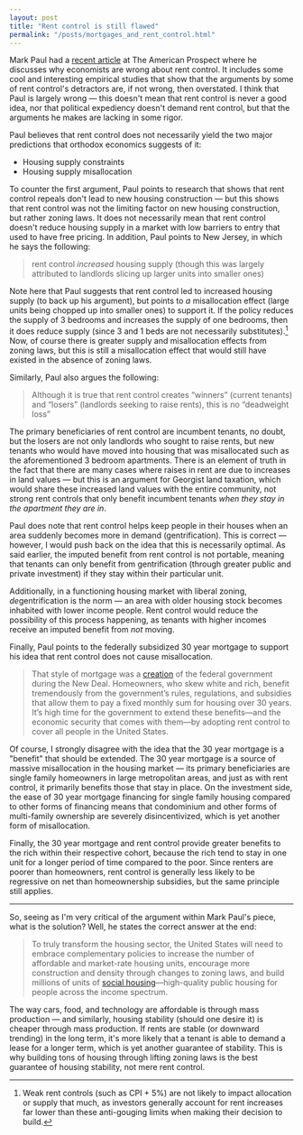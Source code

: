 ```yaml
---
layout: post
title: "Rent control is still flawed"
permalink: "/posts/mortgages_and_rent_control.html"
---
```

Mark Paul had a [recent article](https://prospect.org/infrastructure/housing/2023-05-16-economists-hate-rent-control/) at The American Prospect where he discusses why economists are wrong about rent control. It includes some cool and interesting empirical studies that show that the arguments by some of rent control's detractors are, if not wrong, then overstated. I think that Paul is largely wrong — this doesn't mean that rent control is never a good idea, nor that political expediency doesn't demand rent control, but that the arguments he makes are lacking in some rigor. 

Paul believes that rent control does not necessarily yield the two major predictions that orthodox economics suggests of it:
- Housing supply constraints
- Housing supply misallocation

To counter the first argument, Paul points to research that shows that rent control repeals don't lead to new housing construction — but this shows that rent control was not the limiting factor on new housing construction, but rather zoning laws. It does not necessarily mean that rent control doesn't reduce housing supply in a market with low barriers to entry that used to have free pricing. In addition, Paul points to New Jersey, in which he says the following:
> rent control *increased* housing supply (though this was largely attributed to landlords slicing up larger units into smaller ones)

Note here that Paul suggests that rent control led to increased housing supply (to back up his argument), but points to *a* misallocation effect (large units being chopped up into smaller ones) to support it. If the policy reduces the supply of 3 bedrooms and increases the supply of one bedrooms, then it does reduce supply (since 3 and 1 beds are not necessarily substitutes).[^1] Now, of course there is greater supply and misallocation effects from zoning laws, but this is still a misallocation effect that would still have existed in the absence of zoning laws.

Similarly, Paul also argues the following:
> Although it is true that rent control creates “winners” (current tenants) and “losers” (landlords seeking to raise rents), this is no “deadweight loss”

The primary beneficiaries of rent control are incumbent tenants, no doubt, but the losers are not only landlords who sought to raise rents, but new tenants who would have moved into housing that was misallocated such as the aforementioned 3 bedroom apartments. There is an element of truth in the fact that there are many cases where raises in rent are due to increases in land values — but this is an argument for Georgist land taxation, which would share these increased land values with the entire community, not strong rent controls that only benefit incumbent tenants *when they stay in the apartment they are in*.

Paul does note that rent control helps keep people in their houses when an area suddenly becomes more in demand (gentrification). This is correct — however, I would push back on the idea that this is necessarily optimal. As said earlier, the imputed benefit from rent control is not portable, meaning that tenants can only benefit from gentrification (through greater public and private investment) if they stay within their particular unit.

Additionally, in a functioning housing market with liberal zoning, *de*gentrification is the norm — an area with older housing stock becomes inhabited with lower income people. Rent control would reduce the possibility of this process happening, as tenants with higher incomes receive an imputed benefit from *not* moving.

Finally, Paul points to the federally subsidized 30 year mortgage to support his idea that rent control does not cause misallocation.
> That style of mortgage was a [creation](https://realestate.wharton.upenn.edu/working-papers/the-public-option-in-housing-finance/) of the federal government during the New Deal. Homeowners, who skew white and rich, benefit tremendously from the government’s rules, regulations, and subsidies that allow them to pay a fixed monthly sum for housing over 30 years. It’s high time for the government to extend these benefits—and the economic security that comes with them—by adopting rent control to cover all people in the United States.

Of course, I strongly disagree with the idea that the 30 year mortgage is a "benefit" that should be extended. The 30 year mortgage is a source of massive misallocation in the housing market — its primary beneficiaries are single family homeowners in large metropolitan areas, and just as with rent control, it primarily benefits those that stay in place. On the investment side, the ease of 30 year mortgage financing for single family housing compared to other forms of financing means that condominium and other forms of multi-family ownership are severely disincentivized, which is yet another form of misallocation.

Finally, the 30 year mortgage and rent control provide greater benefits to the rich within their respective cohort, because the rich tend to stay in one unit for a longer period of time compared to the poor. Since renters are poorer than homeowners, rent control is generally less likely to be regressive on net than homeownership subsidies, but the same principle still applies.

---

So, seeing as I'm very critical of the argument within Mark Paul's piece, what is the solution? Well, he states the correct answer at the end:
> To truly transform the housing sector, the United States will need to embrace complementary policies to increase the number of affordable and market-rate housing units, encourage more construction and density through changes to zoning laws, and build millions of units of [social housing](https://theappeal.org/wp-content/uploads/2020/12/the-case-for-social-housing-2.pdf)—high-quality public housing for people across the income spectrum.

The way cars, food, and technology are affordable is through mass production — and similarly, housing stability (should one desire it) is cheaper through mass production. If rents are stable (or downward trending) in the long term, it's more likely that a tenant is able to demand a lease for a longer term, which is yet another guarantee of stability. This is why building tons of housing through lifting zoning laws is the best guarantee of housing stability, not mere rent control.
[^1]: Weak rent controls (such as CPI + 5%) are not likely to impact allocation or supply that much, as investors generally account for rent increases far lower than these anti-gouging limits when making their decision to build.